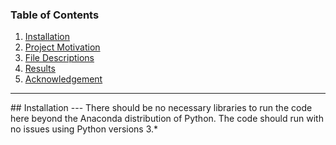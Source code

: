 ### Table of Contents
1. [Installation](#installation)
2. [Project Motivation](#motivation)
3. [File Descriptions](#descriptions)
4. [Results](#results)
5. [Acknowledgement](#acknowledgement)
---

<a name="installation"/>
## Installation
---
There should be no necessary libraries to run the code here beyond the Anaconda distribution of Python. The code should run with no issues using Python versions 3.*
